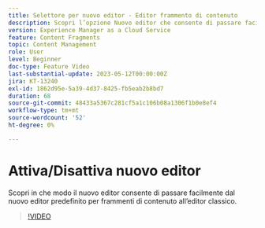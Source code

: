 ```yaml
---
title: Selettore per nuovo editor - Editor frammento di contenuto
description: Scopri l’opzione Nuovo editor che consente di passare facilmente dall’editor predefinito Nuovo frammento di contenuto all’editor classico.
version: Experience Manager as a Cloud Service
feature: Content Fragments
topic: Content Management
role: User
level: Beginner
doc-type: Feature Video
last-substantial-update: 2023-05-12T00:00:00Z
jira: KT-13240
exl-id: 1862d95e-5a39-4d37-8425-fb5eab2b8bd7
duration: 68
source-git-commit: 48433a5367c281cf5a1c106b08a1306f1b0e8ef4
workflow-type: tm+mt
source-wordcount: '52'
ht-degree: 0%

---
```


# Attiva/Disattiva nuovo editor

Scopri in che modo il nuovo editor consente di passare facilmente dal nuovo editor predefinito per frammenti di contenuto all’editor classico.

>[!VIDEO](https://video.tv.adobe.com/v/3419312/?learn=on)
